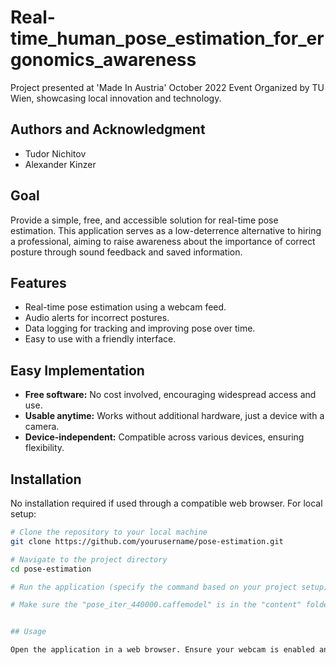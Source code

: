 # Real-time_human_pose_estimation_for_ergonomics_awareness
Project presented at 'Made In Austria' October 2022 Event Organized by TU Wien, showcasing local innovation and technology.

## Authors and Acknowledgment
- Tudor Nichitov
- Alexander Kinzer

## Goal

Provide a simple, free, and accessible solution for real-time pose estimation. This application serves as a low-deterrence alternative to hiring a professional, aiming to raise awareness about the importance of correct posture through sound feedback and saved information.

## Features

- Real-time pose estimation using a webcam feed.
- Audio alerts for incorrect postures.
- Data logging for tracking and improving pose over time.
- Easy to use with a friendly interface.

## Easy Implementation

- **Free software:** No cost involved, encouraging widespread access and use.
- **Usable anytime:** Works without additional hardware, just a device with a camera.
- **Device-independent:** Compatible across various devices, ensuring flexibility.

## Installation

No installation required if used through a compatible web browser. For local setup:

```bash
# Clone the repository to your local machine
git clone https://github.com/yourusername/pose-estimation.git

# Navigate to the project directory
cd pose-estimation

# Run the application (specify the command based on your project setup)

# Make sure the "pose_iter_440000.caffemodel" is in the "content" folder


## Usage

Open the application in a web browser. Ensure your webcam is enabled and positioned correctly. Follow the on-screen instructions to start the pose estimation.
